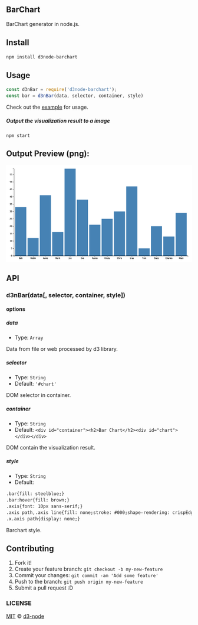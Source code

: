 ## BarChart

BarChart generator in node.js.

## Install

```bash
npm install d3node-barchart
```

## Usage

```js
const d3nBar = require('d3node-barchart');
const bar = d3nBar(data, selector, container, style)
```

Check out the [example](./example) for usage.

##### Output the visualization result to a image

```
npm start
```

## Output Preview (png):

![chart](./example/output.png)


## API

### d3nBar(data[, selector, container, style])

#### options

##### data

- Type: `Array`

Data from file or web processed by d3 library.

##### selector

- Type: `String`
- Default: `'#chart'`

DOM selector in container.

##### container

- Type: `String`
- Default: `<div id="container"><h2>Bar Chart</h2><div id="chart"></div></div>`

DOM contain the visualization result.

##### style

- Type: `String`<br>
- Default:
```html
.bar{fill: steelblue;}
.bar:hover{fill: brown;}
.axis{font: 10px sans-serif;}
.axis path,.axis line{fill: none;stroke: #000;shape-rendering: crispEdges;}
.x.axis path{display: none;}
```
Barchart style.

## Contributing

1. Fork it!
2. Create your feature branch: `git checkout -b my-new-feature`
3. Commit your changes: `git commit -am 'Add some feature'`
4. Push to the branch: `git push origin my-new-feature`
5. Submit a pull request :D


### LICENSE

[MIT](LICENSE) &copy; [d3-node](https://github.com/d3-node)
